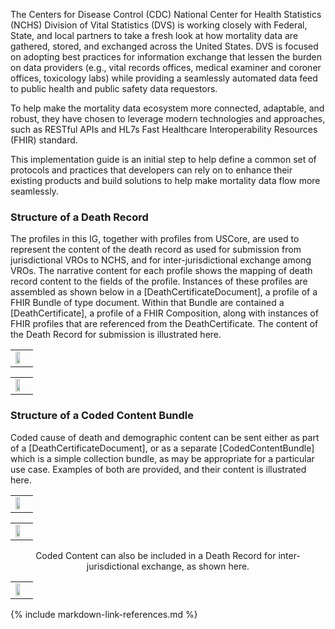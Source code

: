 The Centers for Disease Control (CDC) National Center for Health Statistics (NCHS) Division of Vital Statistics (DVS) is working closely with Federal, State, and local partners to take a fresh look at how mortality data are gathered, stored, and exchanged across the United States. DVS is focused on adopting best practices for information exchange that lessen the burden on data providers (e.g., vital records offices, medical examiner and coroner offices, toxicology labs) while providing a seamlessly automated data feed to public health and public safety data requestors.

To help make the mortality data ecosystem more connected, adaptable, and robust, they have chosen to leverage modern technologies and approaches, such as RESTful APIs and HL7s Fast Healthcare Interoperability Resources (FHIR) standard.

This implementation guide is an initial step to help define a common set of protocols and practices that developers can rely on to enhance their existing products and build solutions to help make mortality data flow more seamlessly.

### Structure of a Death Record
The profiles in this IG, together with profiles from USCore, are used to represent the content of the death record as used for submission from jurisdictional VROs to NCHS, and for inter-jurisdictional exchange among VROs.   The narrative content for each profile shows the mapping of death record content to the fields of the profile.   Instances of these profiles are assembled as shown below in a [DeathCertificateDocument], a profile of a FHIR Bundle of type document.  Within that Bundle are contained a [DeathCertificate], a profile of a FHIR Composition, along with instances of FHIR profiles that are referenced from the DeathCertificate.  The content of the Death Record for submission is illustrated here.
<center>
<table><tr><td><img src="Structure.jpg" style="width:60%;"/></td></tr></table>
</center>
<center>
<table><tr><td><img src="Slide20.png" style="width:60%;"/></td></tr></table>
</center>


### Structure of a Coded Content Bundle
Coded cause of death and demographic content can be sent either as part of a [DeathCertificateDocument], or as a separate [CodedContentBundle] which is a simple collection bundle, as may be appropriate for a particular use case.  Examples of both are provided, and their content is illustrated here.
<center>
<table><tr><td><img src="Slide21.png" style="width:60%;"/></td></tr></table>
</center>
<center>
<table><tr><td><img src="Slide22.png" style="width:60%;"/></td></tr></table>
</center>
<center>

Coded Content can also be included in a Death Record for inter-jurisdictional exchange, as shown here.
<table><tr><td><img src="Slide23.png" style="width:60%;"/></td></tr></table>
</center>
{% include markdown-link-references.md %}